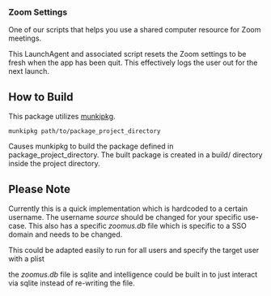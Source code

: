 ### Zoom Settings

One of our scripts that helps you use a shared computer resource for Zoom meetings.

This LaunchAgent and associated script resets the Zoom settings to be fresh when the app has been quit.  This effectively logs the user out for the next launch.

## How to Build

This package utilizes [munkipkg](https://github.com/munki/munki-pkg).

`munkipkg path/to/package_project_directory`

Causes munkipkg to build the package defined in package_project_directory. The built package is created in a build/ directory inside the project directory.

## Please Note

Currently this is a quick implementation which is hardcoded to a certain username.  The username *source* should be changed for your specific use-case.  This also has a specific *zoomus.db* file which is specific to a SSO domain and needs to be changed.

This could be adapted easily to run for all users and specify the target user with a plist

the *zoomus.db* file is sqlite and intelligence could be built in to just interact via sqlite instead of re-writing the file.